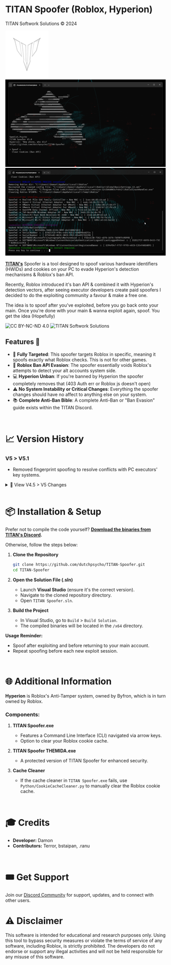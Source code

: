 # TITAN Spoofer (Roblox, Hyperion)

TITAN Softwork Solutions © 2024

![TITAN Spoofer](./Images/TITAN%20(Custom).png)
![TITAN Spoofer](./Images/VITAL.png)
![TITAN Spoofer](./Images/PVITAL.png)

**[TITAN's](https://discord.gg/yUWyvT9JyP)** Spoofer is a tool designed to spoof various hardware identifiers (HWIDs) and cookies on your PC to evade Hyperion's detection mechanisms & Roblox's ban API.

Recently, Roblox introduced it's ban API & combined it with Hyperion's detection vectors, after seeing executor developers create paid spoofers I decided to do the exploiting community a favour & make a free one.

The idea is to spoof after you've exploited, before you go back onto your main. Once you're done with your main & wanna exploit again, spoof. You get the idea (Hopefully)

![CC BY-NC-ND 4.0](https://img.shields.io/badge/License-CC%20BY--NC--ND%204.0-lightgrey?style=for-the-badge)
![TITAN Softwork Solutions](https://img.shields.io/badge/TITAN_Softwork_Solutions-Discord-blue?style=for-the-badge&logo=discord)


## Features 💎

- 🎯 **Fully Targeted**: This spoofer targets Roblox in specific, meaning it spoofs exactly what Roblox checks. This is not for other games.
- 👤 **Roblox Ban API Evasion**: The spoofer essentially voids Roblox's attempts to detect your alt accounts system side.
- 💻 **Hyperion Unban**: If you're banned by Hyperion the spoofer completely removes that (403 Auth err or Roblox js doesn't open)
- ⚠️ **No System Instability or Critical Changes**: Everything the spoofer changes should have no affect to anything else on your system. 
- 📚 **Complete Anti-Ban Bible**: A complete Anti-Ban or "Ban Evasion" guide exists within the TITAN Discord.

<br>

# 📈 Version History

### **V5 > V5.1**

- Removed fingerprint spoofing to resolve conflicts with PC executors' key systems.

<details>
  <summary>🔽 View V4.5 > V5 Changes</summary>

- Added fingerprint spoofing using the same method as Synapse X.
- Implemented spoofing for CPUID, PC HWID, PDS, SID, HDD, CPU, and more.
- Introduced string encryption for enhanced security.
- Added a self-elevation technique for smoother operations.
- Reorganized project structure for better maintainability.

</details>

<br>

# 📦 Installation & Setup

Prefer not to compile the code yourself? **[Download the binaries from TITAN's Discord](https://discord.gg/yUWyvT9JyP).**

Otherwise, follow the steps below:

1. **Clone the Repository**

    ```sh
    git clone https://github.com/dutchpsycho/TITAN-Spoofer.git
    cd TITAN-Spoofer
    ```

2. **Open the Solution File (.sln)**

    - Launch **Visual Studio** (ensure it's the correct version).
    - Navigate to the cloned repository directory.
    - Open `TITAN Spoofer.sln`.

3. **Build the Project**

    - In Visual Studio, go to `Build` > `Build Solution`.
    - The compiled binaries will be located in the `/x64` directory.

**Usage Reminder:**
- Spoof after exploiting and before returning to your main account.
- Repeat spoofing before each new exploit session.

<br>

# 🌐 Additional Information

**Hyperion** is Roblox's Anti-Tamper system, owned by Byfron, which is in turn owned by Roblox.

### Components:

1. **TITAN Spoofer.exe**
   - Features a Command Line Interface (CLI) navigated via arrow keys.
   - Option to clear your Roblox cookie cache.

2. **TITAN Spoofer THEMIDA.exe**
   - A protected version of TITAN Spoofer for enhanced security.

3. **Cache Cleaner**
   - If the cache cleaner in `TITAN Spoofer.exe` fails, use `Python/CookieCacheCleaner.py` to manually clear the Roblox cookie cache.

<br>

# 🎓 Credits

- **Developer:** Damon
- **Contributors:** Terror, bstaipan, .ranu

<br>

# 🎟️ Get Support

Join our [Discord Community](https://discord.gg/yUWyvT9JyP) for support, updates, and to connect with other users.

# ⚠️ Disclaimer

This software is intended for educational and research purposes only. Using this tool to bypass security measures or violate the terms of service of any software, including Roblox, is strictly prohibited. The developers do not endorse or support any illegal activities and will not be held responsible for any misuse of this software.